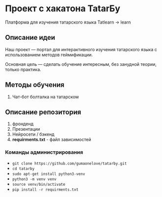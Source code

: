 # Проект с хакатона TatarБу
Платформа для изучения татарского языка Tatlearn -> learn

## Описание идеи

Наш проект — портал для интерактивного изучения татарского языка с использованием методов геймификации.

Основная цель — сделать обучение интересным, без занудной теории, только практика.

## Методы обучения
1. Чат-бот болталка на татарском


## Описание репозитория
1. фронденд
2. Презентации
3. Нейросети / бэкенд
4. **requirments.txt** - файл зависимостей

### Команды администрирования
* `git clone https://github.com/gumaonelove/tatarby.git`
* `cd tatarby`
* `sudo apt-get install python3-venv`
* `python3 -m venv venv`
* `source venv/bin/activate`
* `pip install -r requirments.txt`
